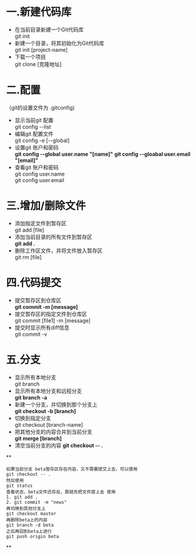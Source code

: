 # 一.新建代码库
* 在当前目录新建一个Git代码库  
  git init  
* 新建一个目录，将其初始化为Git代码库  
  git init [project-name]  
* 下载一个项目  
  git clone [克隆地址]

# 二.配置  
（git的设置文件为 .gitconfig)  
* 显示当前git 配置  
  git config --list  
* 编辑git 配置文件  
  git config -e [--global]  
* 设置git 账户和密码  
  **git config --global user.name "[name]"** 
  **git config --gloabal user.email "[email]"**  
* 查看git 账户和密码  
  git config user.name  
  git config user.email


# 三.增加/删除文件  
* 添加指定文件到暂存区  
  git add [file]  
* 添加当前目录的所有文件到暂存区  
  **git add .**
* 删除工作区文件，并将文件放入暂存区  
  git rm [file]  

# 四.代码提交  

* 提交暂存区到仓库区  
  **git commit -m [message]** 
* 提交暂存区的指定文件到仓库区  
  git commit [file1]  -m [message] 
* 提交时显示所有diff信息  
  git commit -v

# 五.分支  
* 显示所有本地分支  
  git branch
* 显示所有本地分支和远程分支  
  **git branch -a**
* 新建一个分支，并切换到那个分支上  
  **git checkout -b [branch]** 
* 切换到指定分支  
  git checkout [branch-name]
* 把其他分支的内容合并到当前分支  
  **git merge [branch]**
* 清空当前分支的内容
  **git checkout -- .**

**   


	如果当前分支 beta暂存区存在内容，又不需要提交上去，可以使用  
	git checkout -- .  
   	然后使用  
	git status 
	查看状态，beta文件还存在，那就先把文件提上去 使用   
	1. git add .
	2. git commit -m "news"
	再切换到其他分支上
	git checkout master  
	再删除beta上的内容  
	git branch -d beta  
	之后再回到beta上进行
	git push origin beta 

 
**